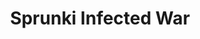 ---
slug: sprunki-infected-war-2459
title: Sprunki Infected War
description: "Sprunki Infected War is an exciting online game. Play for free directly in your browser!"
icon: /images/popular_mods/Sprunki Infected War.png
url: https://wowtbc.net/sprunkin/sprunki-infected-war/index.html
previewImage: /images/popular_mods/Sprunki Infected War.png
type: popular mods

# SEO配置
seo:
  title: "Sprunki Infected War - Play Free Online Game | Fun Browser Games"
  description: "Sprunki Infected War - Play this fun online game for free in your browser. No download required!"
  ogImage: "/images/popular_mods/Sprunki Infected War.png"
  keywords: "sprunki-infected-war-2459, online game, browser game, free game, popular mods game, play online"

videoUrls:
  - https://www.youtube.com/embed/example1
  - https://www.youtube.com/embed/example2

whyPlay:
  title: "Why Play Sprunki Infected War?"
  items:
    - "Immersive Gameplay: Sprunki Infected War offers an engaging and immersive gaming experience that will keep you entertained for hours"
    - "Challenging Levels: Test your skills with increasingly difficult challenges and obstacles"
    - "Beautiful Graphics: Enjoy stunning visuals and smooth animations that bring the game world to life"
    - "Regular Updates: New content and features are added regularly to keep the game fresh and exciting"
    - "Free to Play: Experience all the fun without spending a penny"
    - "Community Features: Connect with other players, share strategies, and compete for high scores"
    - "Cross-Platform: Play on any device with a web browser, no downloads required"

features:
  title: "Key Features of Sprunki Infected War"
  image: "/images/popular_mods/Sprunki Infected War.png"
  items:
    - "Intuitive Controls: Easy to learn controls make Sprunki Infected War accessible for players of all skill levels"
    - "Multiple Game Modes: Enjoy various gameplay options that provide different challenges and experiences"
    - "Character Customization: Personalize your gaming experience with unique characters and items"
    - "Achievement System: Complete special tasks to earn rewards and recognition"
    - "Leaderboards: Compete with players worldwide and see who can achieve the highest scores"

characteristics:
  title: "Game Characteristics"
  image: "/images/popular_mods/Sprunki Infected War.png"
  items:
    - "Genre: Popular mods game with elements of strategy and skill"
    - "Difficulty: Suitable for both casual gamers and those seeking a challenge"
    - "Play Time: Quick sessions or extended gameplay, depending on your preference"
    - "Art Style: Vibrant and engaging visuals that enhance the gaming experience"
    - "Sound Design: Immersive audio that complements the gameplay perfectly"

info: "Sprunki Infected War is an exciting online game that offers players a unique and engaging gaming experience. With its intuitive controls, stunning visuals, and challenging gameplay, Sprunki Infected War provides hours of entertainment for players of all ages and skill levels. Whether you're looking for a quick gaming session during a break or an extended play session, Sprunki Infected War delivers an immersive experience that will keep you coming back for more. The game features multiple levels of increasing difficulty, ensuring that players are constantly challenged as they progress. With regular updates adding new content and features, Sprunki Infected War remains fresh and exciting, providing endless entertainment options for its growing community of players."

howToPlayIntro: "Welcome to Sprunki Infected War! This guide will walk you through the basics and help you master the game. Whether you're a beginner or looking to improve your skills, these tips and instructions will enhance your gaming experience."

howToPlaySteps:
  - title: "Getting Started"
    description: "Begin your Sprunki Infected War adventure by familiarizing yourself with the controls. Use your keyboard or mouse to navigate through the game interface. The tutorial will guide you through the basic mechanics and help you understand the objectives."
  - title: "Understanding the Objectives"
    description: "In Sprunki Infected War, your main goal is to progress through levels by completing specific objectives. Each level presents unique challenges that require different strategies and approaches."
  - title: "Mastering the Controls"
    description: "Practice using the controls to improve your precision and reaction time. Sprunki Infected War requires quick reflexes and strategic thinking to overcome obstacles and defeat opponents."
  - title: "Utilizing Power-ups"
    description: "Collect power-ups throughout the game to enhance your abilities and overcome difficult challenges. Each power-up offers unique advantages that can be crucial for success."
  - title: "Developing Strategies"
    description: "As you progress in Sprunki Infected War, develop effective strategies for different scenarios. Analyze patterns, anticipate challenges, and adapt your approach to maximize your performance."

faq:
  title: "Frequently Asked Questions about Sprunki Infected War"
  items:
    - question: "Is Sprunki Infected War free to play?"
      answer: "Yes, Sprunki Infected War is completely free to play directly in your web browser. No downloads or purchases are required to enjoy the full game experience."
    - question: "Can I play Sprunki Infected War on mobile devices?"
      answer: "Yes, Sprunki Infected War is optimized for both desktop and mobile play. You can enjoy the game on any device with a web browser and internet connection."
    - question: "Are there any in-game purchases?"
      answer: "While Sprunki Infected War is free to play, there may be optional in-game purchases available for cosmetic items or additional features that don't affect core gameplay."
    - question: "How often is Sprunki Infected War updated?"
      answer: "The developers regularly update Sprunki Infected War with new content, features, and improvements based on player feedback and game performance."
    - question: "Can I play Sprunki Infected War offline?"
      answer: "Currently, Sprunki Infected War requires an internet connection to play as it's a browser-based online game."
    - question: "Is Sprunki Infected War suitable for children?"
      answer: "Yes, Sprunki Infected War is designed to be family-friendly and suitable for players of all ages."
    - question: "How do I report bugs or issues?"
      answer: "If you encounter any problems while playing Sprunki Infected War, you can report them through the game's support page or contact the developers directly through their website."
    - question: "Still Have Questions?"
      answer: "If you have additional questions about Sprunki Infected War that aren't covered in this FAQ, please visit our support center or contact our customer service team for assistance."
---